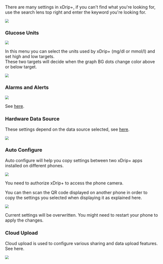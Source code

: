 There are many settings in xDrip+, if you can't find what you're looking for, use the search lens top right and enter the keyword you're looking for.

<img src="../images/M-S-Search.png" style="zoom:75%;" />

</br>

### Glucose Units

<img src="../images/M-S-GU.png" style="zoom:75%;" />

In this menu you can select the units used by xDrip+ (mg/dl or mmol/l) and set high and low targets.  
These two targets will decide when the graph BG dots change color above or below target.

<img src="../images/M-S-GUS.png" style="zoom:75%;" />

### Alarms and Alerts

<img src="../images/M-S-AAA.png" style="zoom:75%;" />

See [here](../alarms/).

### Hardware Data Source

These settings depend on the data source selected, see [here](../../install/datasource/).

<img src="../images/M-S-DSS.png" style="zoom:75%;" />

### Auto Configure

Auto configure will help you copy settings between two xDrip+ apps installed on different phones.

<img src="../images/M-S-AC.png" style="zoom:75%;" />

You need to authorize xDrip+ to access the phone camera.

You can then scan the QR code displayed on another phone in order to copy the settings you selected when displaying it as explained here.

<img src="../images/M-S-ACS.png" style="zoom:75%;" />

Current settings will be overwritten. You might need to restart your phone to apply the changes.

### Cloud Upload

Cloud upload is used to configure various sharing and data upload features. See here.

<img src="../images/M-S-CU.png" style="zoom:75%;" />
